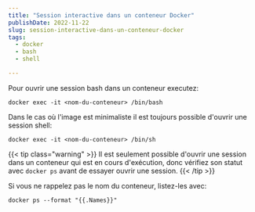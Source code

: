 ```yaml
---
title: "Session interactive dans un conteneur Docker"
publishDate: 2022-11-22
slug: session-interactive-dans-un-conteneur-docker
tags:
  - docker
  - bash
  - shell

---
```


Pour ouvrir une session bash dans un conteneur executez:

```console
docker exec -it <nom-du-conteneur> /bin/bash
```

Dans le cas où l'image est minimaliste il est toujours possible d'ouvrir une session shell:

```console
docker exec -it <nom-du-conteneur> /bin/sh
```

{{< tip class="warning" >}}
Il est seulement possible d'ouvrir une session dans un conteneur qui est en cours d'exécution, donc vérifiez son statut avec `docker ps` avant de essayer ouvrir une session.
{{< /tip >}}


Si vous ne rappelez pas le nom du conteneur, listez-les avec:

```console
docker ps --format "{{.Names}}"
```

